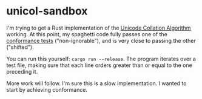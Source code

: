 # unicol-sandbox

I'm trying to get a Rust implementation of the [Unicode Collation Algorithm](https://unicode.org/reports/tr10/) working. At this point, my spaghetti code fully passes one of the [conformance tests](https://www.unicode.org/Public/UCA/latest/CollationTest.html) ("non-ignorable"), and is very close to passing the other ("shifted").

You can run this yourself: `cargo run --release`. The program iterates over a test file, making sure that each line orders greater than or equal to the one preceding it.

More work will follow. I'm sure this is a slow implementation. I wanted to start by achieving conformance.
